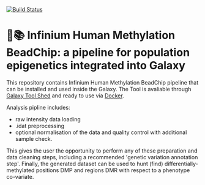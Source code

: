 [![Build Status](https://travis-ci.org/kpbioteam/ewas_galaxy.svg?branch=master)](https://travis-ci.org/kpbioteam/ewas_galaxy)


# 🔬📚 Infinium Human Methylation BeadChip: a pipeline for population epigenetics integrated into Galaxy

This repository contains Infinium Human Methylation BeadChip pipeline that can be installed and used inside the Galaxy. 
The Tool is avaliable through [Galaxy Tool Shed](https://toolshed.g2.bx.psu.edu/view/kpbioteam/ewastools/53aaf097238c) and ready to use via [Docker](https://galaxyproject.org/use/ewas-galaxy/).

Analysis pipline includes:
 * raw intensity data loading
 * .idat preprocessing
 * optional normalisation of the data and quality control with additional sample check.
   
This gives the user the opportunity to perform any of these preparation and data cleaning steps, including a recommended 'genetic variation annotation step'. Finally, the generated  dataset can be used to hunt (find) differentially-methylated positions DMP and regions DMR with respect to a phenotype co-variate.
